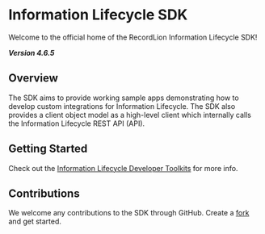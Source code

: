 # Information Lifecycle SDK
Welcome to the official home of the RecordLion Information Lifecycle SDK!

 __*Version 4.6.5*__

## Overview
The SDK aims to provide working sample apps demonstrating how to develop custom 
integrations for Information Lifecycle. The SDK also provides a client object model
as a high-level client which internally calls the Information Lifecycle REST API (API).

## Getting Started
Check out the [Information Lifecycle Developer Toolkits](/docs/sdk-overview.md) for more info.

## Contributions
We welcome any contributions to the SDK through GitHub.
Create a [fork](https://guides.github.com/activities/forking/) and get started.
